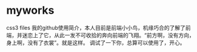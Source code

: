 # myworks
css3 files
我的github使用简介，本人目前是前端小小鸟，机缘巧合的了解了前端，并迷恋上了它，从此一发不可收拾的奔向前端的飞翔。“前方啊，没有方向，身上啊，没有了衣裳”。就是这样。
调试了一下你，总算可以使用了，开心。
